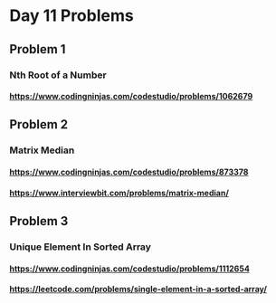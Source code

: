# Day 11 Problems

## Problem 1

### Nth Root of a Number

#### https://www.codingninjas.com/codestudio/problems/1062679

## Problem 2

### Matrix Median

#### https://www.codingninjas.com/codestudio/problems/873378

#### https://www.interviewbit.com/problems/matrix-median/

## Problem 3

### Unique Element In Sorted Array

#### https://www.codingninjas.com/codestudio/problems/1112654

#### https://leetcode.com/problems/single-element-in-a-sorted-array/
